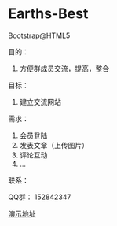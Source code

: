 # Earths-Best
Bootstrap@HTML5

目的：

1. 方便群成员交流，提高，整合

目标：

1. 建立交流网站

需求：

1. 会员登陆
2. 发表文章（上传图片）
3. 评论互动
4. ...

联系：

QQ群：
152842347

<a href="http://tiano.gotoip4.com">演示地址</a>
